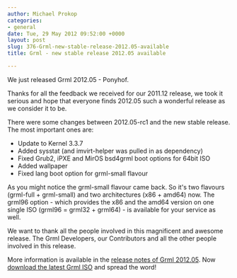 ```yaml
---
author: Michael Prokop
categories:
- general
date: Tue, 29 May 2012 09:52:00 +0000
layout: post
slug: 376-Grml-new-stable-release-2012.05-available
title: Grml - new stable release 2012.05 available

---
```

We just released Grml 2012\.05 \- Ponyhof.

Thanks for all the feedback we received for our 2011\.12 release, we took it serious and hope that everyone finds 2012\.05 such a wonderful release as we consider it to be.

There were some changes between 2012\.05\-rc1 and the new stable release. The most important ones are:

* Update to Kernel 3\.3\.7
* Added sysstat (and imvirt\-helper was pulled in as dependency)
* Fixed Grub2, iPXE and MirOS bsd4grml boot options for 64bit ISO
* Added wallpaper
* Fixed lang boot option for grml\-small flavour

As you might notice the grml\-small flavour came back. So it's two flavours (grml\-full \+ grml\-small) and two architectures (x86 \+ amd64\) now. The grml96 option \- which provides the x86 and the amd64 version on one single ISO (grml96 \= grml32 \+ grml64\) \- is available for your service as well.

We want to thank all the people involved in this magnificent and awesome release. The Grml Developers, our Contributors and all the other people involved in this release.

More information is available in the [release notes of Grml 2012\.05](https://grml.org/changelogs/README-grml-2012.05/). Now [download the latest Grml ISO](https://grml.org/download/) and spread the word!
